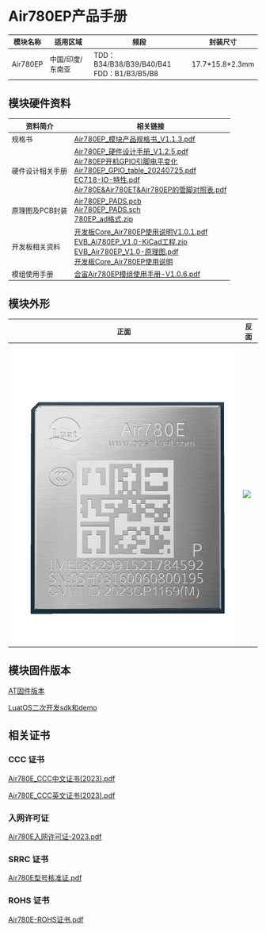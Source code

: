 # Air780EP产品手册

| 模块名称 | 适用区域         | 频段                                            | 封装尺寸          |
| -------- | ---------------- | ----------------------------------------------- | ----------------- |
| Air780EP | 中国/印度/东南亚 | TDD：B34/B38/B39/B40/B41 <br />FDD：B1/B3/B5/B8 | 17.7\*15.8\*2.3mm |

## 模块硬件资料

| 资料简介         | 相关链接                                                     |
| ---------------- | ------------------------------------------------------------ |
| 规格书           | [Air780EP_模块产品规格书_V1.1.3.pdf](https://cdn.openluat-luatcommunity.openluat.com/attachment/20240814170652616_Air780EP_模块产品规格书_V1.1.3.pdf) |
| 硬件设计相关手册 | [Air780EP_硬件设计手册_V1.2.5.pdf](https://cdn.openluat-luatcommunity.openluat.com/attachment/20240930104015002_Air780EP_硬件设计手册_V1.2.5.pdf)<br />[Air780EP开机GPIO引脚电平变化](https://doc.openluat.com/article/5040 "Air780EP开机GPIO引脚电平变化")<br /> [Air780EP_GPIO_table_20240725.pdf](https://cdn.openluat-luatcommunity.openluat.com/attachment/20240725200530002_Air780EP&Air780EPV_GPIO_table_20240725.pdf)<br />[EC718-IO-特性.pdf](https://cdn.openluat-luatcommunity.openluat.com/attachment/20240508154435627_EC718-IO-特性.pdf)<br />[Air780E&amp;Air780ET&amp;Air780EP的管脚对照表.pdf](https://cdn.openluat-luatcommunity.openluat.com/attachment/20240701144747559_Air780E&Air780ET&Air780EP的管脚对照表.pdf) |
| 原理图及PCB封装  | [Air780EP_PADS.pcb](https://cdn.openluat-luatcommunity.openluat.com/attachment/20240304174515360_Air780EP_PADS.pcb)<br />[Air780EP_PADS.sch](https://cdn.openluat-luatcommunity.openluat.com/attachment/20240304174548538_Air780EP_PADS.sch)<br />[780EP_ad格式.zip](https://cdn.openluat-luatcommunity.openluat.com/attachment/20240424170844720_780ep_ad格式.zip) |
| 开发板相关资料   | [开发板Core_Air780EP使用说明V1.0.1.pdf](https://cdn.openluat-luatcommunity.openluat.com/attachment/20241025095559636_开发板Core_Air780EP使用说明V1.0.1.pdf) <br /> [EVB_Ai780EP_V1.0-KiCad工程.zip](https://cdn.openluat-luatcommunity.openluat.com/attachment/20240105140550562_EVB_Air780EP_V1.0-KiCad工程.zip)<br /> [EVB_Air780EP_V1.0-原理图.pdf](https://cdn.openluat-luatcommunity.openluat.com/attachment/20240105140616346_EVB_Air780EP_V1.0-原理图.pdf)<br />[开发板Core_Air780EP使用说明](https://doc.openluat.com/share_article/ekP9pxVv5b0m8 "开发板Core_Air780EP使用说明") |
| 模组使用手册     | [合宙Air780EP模组使用手册-V1.0.6.pdf](https://cdn.openluat-luatcommunity.openluat.com/attachment/20240703171742337_合宙Air780EP模组使用手册-V1.0.6.pdf) |

## 模块外形

| 正面                   | 反面                          |
| ---------------------- | ----------------------------- |
| ![](./image/780EP.png) | ![](./image/780E系列反面.png) |

## 模块固件版本

[AT固件版本](https://docs.openluat.com/air780ep/at/firmware/)

[LuatOS二次开发sdk和demo](https://docs.openluat.com/air780ep/luatos/firmware/)

## 相关证书
### CCC 证书
[Air780E_CCC中文证书(2023).pdf](https://cdn.openluat-luatcommunity.openluat.com/attachment/20230601135402627_Air780E_CCC中文证书(2023).pdf)

[Air780E_CCC英文证书(2023).pdf](https://cdn.openluat-luatcommunity.openluat.com/attachment/20230601135417547_Air780E_CCC英文证书(2023).pdf)

### 入网许可证
[Air780E入网许可证-2023.pdf](https://cdn.openluat-luatcommunity.openluat.com/attachment/20231222165428617_Air780E入网许可证-2023.pdf)

### SRRC 证书
[Air780E型号核准证.pdf](https://cdn.openluat-luatcommunity.openluat.com/attachment/20230221104159741_Air780E型号核准证.pdf)

### ROHS 证书
[Air780E-ROHS证书.pdf](https://cdn.openluat-luatcommunity.openluat.com/attachment/20230313092434185_Air780E-ROHS证书.pdf)
